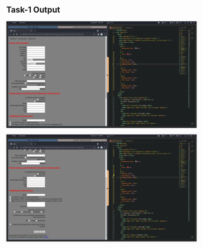 ## Task-1 Output

![alt text](Screenshots/Output-1.1.png)

![alt text](Screenshots/Output-1.2.png)

